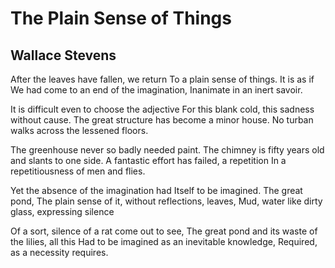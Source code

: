 # The Plain Sense of Things
## Wallace Stevens
After the leaves have fallen, we return
To a plain sense of things. It is as if
We had come to an end of the imagination,
Inanimate in an inert savoir.

It is difficult even to choose the adjective
For this blank cold, this sadness without cause.
The great structure has become a minor house.
No turban walks across the lessened floors.

The greenhouse never so badly needed paint.
The chimney is fifty years old and slants to one side.
A fantastic effort has failed, a repetition
In a repetitiousness of men and flies.

Yet the absence of the imagination had
Itself to be imagined. The great pond,
The plain sense of it, without reflections, leaves,
Mud, water like dirty glass, expressing silence

Of a sort, silence of a rat come out to see,
The great pond and its waste of the lilies, all this
Had to be imagined as an inevitable knowledge,
Required, as a necessity requires.